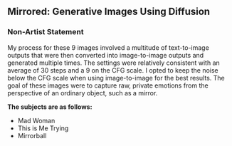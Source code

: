 ## Mirrored: Generative Images Using Diffusion
### Non-Artist Statement
My process for these 9 images involved a multitude of text-to-image outputs that were then converted into image-to-image outputs and generated multiple times. The settings were relatively consistent with an average of 30 steps and a 9 on the CFG scale. 
I opted to keep the noise below the CFG scale when using image-to-image for the best results. The goal of these images were to capture raw, private emotions from the perspective of an ordinary object, such as a mirror. 

<strong>The subjects are as follows:</strong>
- Mad Woman
- This is Me Trying
- Mirrorball
